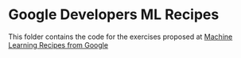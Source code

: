 # Google Developers ML Recipes

This folder contains the code for the exercises proposed at [Machine Learning Recipes from Google](https://www.youtube.com/playlist?list=PLOU2XLYxmsIIuiBfYad6rFYQU_jL2ryal)
